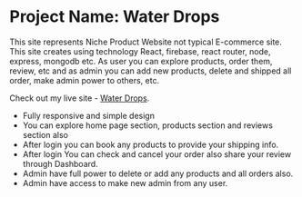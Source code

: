 # Project Name: Water Drops

This site represents Niche Product Website not typical E-commerce site. This site creates using technology React, firebase, react router, node, express, mongodb etc. As user you can explore products, order them, review, etc and as admin you can add new products, delete and shipped all order, make admin power to others, etc.

Check out my live site - [Water Drops](https://water-drops-8e4f3.web.app/).

- Fully responsive and simple design
- You can explore home page section, products section and reviews section also
- After login you can book any products to provide your shipping info.
- After login You can check and cancel your order also share your review through Dashboard.
- Admin have full power to delete or add any products and all orders also.
- Admin have access to make new admin from any user.
